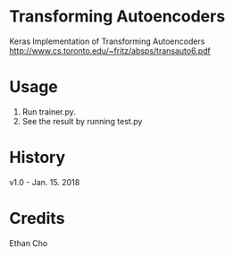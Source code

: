 # Transforming Autoencoders
Keras Implementation of Transforming Autoencoders
http://www.cs.toronto.edu/~fritz/absps/transauto6.pdf

# Usage
1. Run trainer.py.
2. See the result by running test.py

# History
v1.0 - Jan. 15. 2018

# Credits
Ethan Cho
